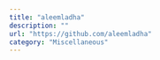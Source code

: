 ```yaml
---
title: "aleemladha"
description: ""
url: "https://github.com/aleemladha"
category: "Miscellaneous"
---
```

